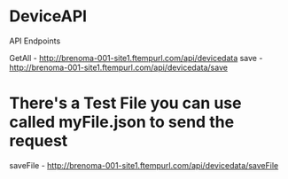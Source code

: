 # DeviceAPI
API Endpoints

GetAll - http://brenoma-001-site1.ftempurl.com/api/devicedata
save - http://brenoma-001-site1.ftempurl.com/api/devicedata/save

# There's a Test File you can use called myFile.json to send the request
saveFile - http://brenoma-001-site1.ftempurl.com/api/devicedata/saveFile
